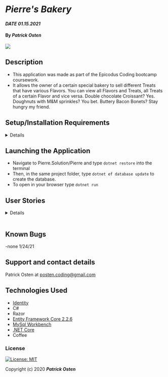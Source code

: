 # _Pierre's Bakery_

#### _DATE 01.15.2021_

#### By _**Patrick Osten**_

![](ReadMeAssets/recording.gif)

## Description
- This application was made as part of the Epicodus Coding bootcamp coursework.
- It allows the owner of a certain special bakery to sell different Treats that have various Flavors. You can view all Flavors and Treats, all Treats of a certain Flavor and vice versa. Double chocolate Croissant? Yes. Doughnuts with M&M sprinkles? You bet. Buttery Bacon Bonets? Stay hungry my friend.

## Setup/Installation Requirements

<details>

Software Requirements
* An internet browser of your choice
* A code editor; I used [VsCode](https://code.visualstudio.com/download)
* [MySql Workbench](https://dev.mysql.com/downloads/workbench/)
* [.NET Core 2.2](https://dotnet.microsoft.com/download)

Open by Downloading or Cloning
* Navigate to <Pierre.Solution/Pierre>
* Download this repository to your computer by clicking the green Code button and 'Download Zip'
* Or clone the repository with `git clone `

AppSettings
* This project requires an AppSettings file. Create your `appsettings.json` file in the main project directory (Pierre.Solution/`Pierre`). 
* Format your `appsettings.json` file as follows including your unique password that was created at MySqlWorkbench installation:
```
{
  "ConnectionStrings":{
      "DefaultConnection": "Server=localhost;Port=3306;database=posten-pierre;uid=root;pwd=<YourPassword>;"
  }
}
```
* Update the Server, Port, and User ID as needed.

</details>

## Launching the Application
* Navigate to Pierre.Solution/Pierre and type `dotnet restore` into the terminal
* Then, in the same project folder, type `dotnet ef database update` to create the database. 
* To open in your browser type `dotnet run` 

## User Stories
<details>

| User Stories                                                                                                                                                                                                                                                               |   |
|----------------------------------------------------------------------------------------------------------------------------------------------------------------------------------------------------------------------------------------------------------------------------|---|
| The application should have user authentication. A user should be able to log in and log out. Only logged in users should have create, update and delete functionality. All users should be able to have read functionality.                                                                                                                                            |   |
| There should be a many-to-many relationship between Treats and Flavors. A treat can have many flavors (such as sweet, savory, spicy, or creamy) and a flavor can have many treats. For instance, the "sweet" flavor could include chocolate croissants, cheesecake, and so on. |   |
| A user should be able to navigate to a splash page that lists all treats and flavors. Users should be able to click on an individual treat or flavor to see all the treats/flavors that belong to it.)                                                                                                            
</details>
<br>

## Known Bugs

-none 1/24/21

## Support and contact details

Patrick Osten at <posten.coding@gmail.com> 

## Technologies Used

* [Identity](https://www.nuget.org/packages/Microsoft.AspNetCore.Identity/)
* C#
* Razor
* [Entity Framework Core 2.2.6](https://www.nuget.org/packages/Microsoft.EntityFrameworkCore)
* [MySql Workbench](https://dev.mysql.com/downloads/workbench/)
* [.NET Core](https://dotnet.microsoft.com/download)
* Coffee

### License

[![License: MIT](https://img.shields.io/badge/License-MIT-yellow.svg)](https://opensource.org/licenses/MIT)

Copyright (c) 2020 **_Patrick Osten_**
